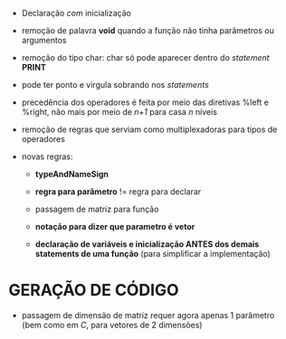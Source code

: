 + Declaração *com* inicialização

+ remoção de palavra **void** quando a função não tinha parâmetros ou argumentos

+ remoção do tipo char: char só pode aparecer dentro do *statement* **PRINT**

+ pode ter ponto e virgula sobrando nos *statements*

+ precedência dos operadores é feita por meio das diretivas %left e %right, não mais por meio de *n+1* para casa *n* níveis

+ remoção de regras que serviam como multiplexadoras para tipos de operadores

+ novas regras:

  +  **typeAndNameSign**

  + **regra para parâmetro** != regra para declarar

  + passagem de matriz para função

  + **notação para dizer que parametro é vetor**

  + **declaração de variáveis e inicialização ANTES dos demais statements de uma função** (para simplificar a implementação)

<!--  -->
# GERAÇÃO DE CÓDIGO

- passagem de dimensão de matriz requer agora apenas 1 parâmetro
  (bem como em *C*, para vetores de 2 dimensões)